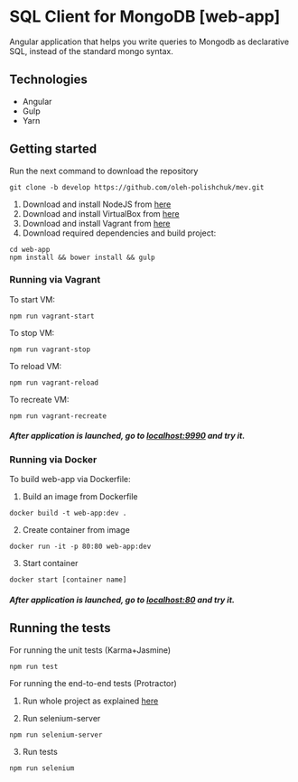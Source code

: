 # SQL Client for MongoDB [web-app]

Angular application that helps you write queries to Mongodb as declarative SQL, instead of the standard mongo syntax.

## Technologies

* Angular
* Gulp
* Yarn

Getting started
---------------

Run the next command to download the repository

```
git clone -b develop https://github.com/oleh-polishchuk/mev.git
```

1. Download and install NodeJS from [here](https://nodejs.org/en/download/)
2. Download and install VirtualBox from [here](https://www.virtualbox.org/wiki/Downloads)
3. Download and install Vagrant from [here](https://www.vagrantup.com/downloads.html)
3. Download required dependencies and build project:

```
cd web-app
npm install && bower install && gulp
```

### Running via Vagrant

To start VM:

    npm run vagrant-start

To stop VM:

    npm run vagrant-stop

To reload VM:

    npm run vagrant-reload

To recreate VM:

    npm run vagrant-recreate

##### After application is launched, go to [localhost:9990](http://localhost:9990/) and try it.

### Running via Docker

To build web-app via Dockerfile:

1. Build an image from Dockerfile

```
docker build -t web-app:dev .
```
2. Create container from image

```
docker run -it -p 80:80 web-app:dev
```

3. Start container

```
docker start [container name]
```
##### After application is launched, go to [localhost:80](http://localhost:80/) and try it.

## Running the tests

For running the unit tests (Karma+Jasmine)

```
npm run test
```

For running the end-to-end tests (Protractor)

1. Run whole project as explained [here](https://github.com/oleh-polishchuk/mev/tree/develop)

2. Run selenium-server

```
npm run selenium-server
```

3. Run tests

```
npm run selenium
```
